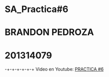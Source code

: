 # SA_Practica#6
# BRANDON PEDROZA

# 201314079
-+-+-+-+-+-+
Video en Youtube: [PRACTICA #6](https://youtu.be/1T6-8DZpSHs)

